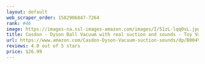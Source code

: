 ```yaml
---
layout: default 
﻿web_scraper_order: 1582906847-7264
rank: #46
image: https://images-na.ssl-images-amazon.com/images/I/51zL-lqq0sL.jpg
title: Casdon - Dyson Ball Vacuum with real suction and sounds - Toy Vacuum
url: https://www.amazon.com/Casdon-Dyson-Vacuum-suction-sounds/dp/B004V3PS72/ref=zg_mw_toys-and-games_46?_encoding=UTF8&psc=1&refRID=CQ1QRMJJW1ED0E69BGRT
reviews: 4.0 out of 5 stars
price: $26.99 
---
```


